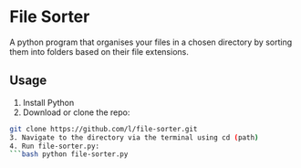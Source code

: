 # File Sorter

A python program that organises your files in a chosen directory by sorting them into folders based on their file extensions.

## Usage
1. Install Python
2. Download or clone the repo:
```bash
git clone https://github.com/l/file-sorter.git
3. Navigate to the directory via the terminal using cd (path)
4. Run file-sorter.py:
```bash python file-sorter.py


